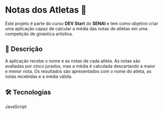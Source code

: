 # Notas dos Atletas 🏅

Este projeto é parte do curso **DEV Start** do **SENAI** e tem como objetivo criar uma aplicação capaz de calcular a média das notas de atletas em uma competição de ginástica artística.

## 📝 Descrição

A aplicação recebe o nome e as notas de cada atleta. As notas são avaliadas por cinco jurados, mas a média é calculada descartando a maior e menor nota. Os resultados são apresentados com o nome do atleta, as notas recebidas e a média válida.


## 🛠️ Tecnologias

JavaScript